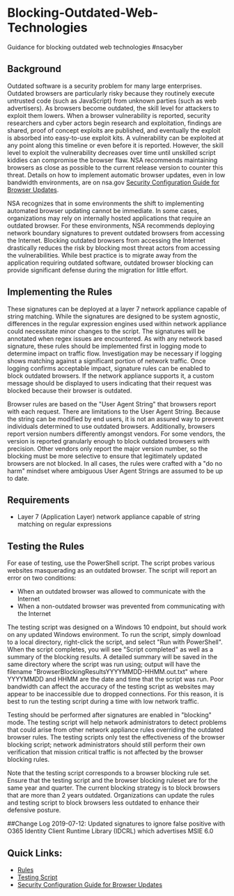 # Blocking-Outdated-Web-Technologies

Guidance for blocking outdated web technologies #nsacyber


## Background
Outdated software is a security problem for many large enterprises. Outdated browsers are particularly risky because they routinely execute untrusted code (such as JavaScript) from unknown parties (such as web advertisers). As browsers become outdated, the skill level for attackers to exploit them lowers. When a browser vulnerability is reported, security researchers and cyber actors begin research and exploitation, findings are shared, proof of concept exploits are published, and eventually the exploit is absorbed into easy-to-use exploit kits. A vulnerability can be exploited at any point along this timeline or even before it is reported. However, the skill level to exploit the vulnerability decreases over time until unskilled script kiddies can compromise the browser flaw. NSA recommends maintaining browsers as close as possible to the current release version to counter this threat. Details on how to implement automatic browser updates, even in low bandwidth environments, are on nsa.gov [Security Configuration Guide for Browser Updates](https://apps.nsa.gov/iaarchive/library/ia-guidance/security-configuration/applications/security-configuration-guide-for-browser-updates.cfm). 

NSA recognizes that in some environments the shift to implementing automated browser updating cannot be immediate. In some cases, organizations may rely on internally hosted applications that require an outdated browser. For these environments, NSA recommends deploying network boundary signatures to prevent outdated browsers from accessing the Internet. Blocking outdated browsers from accessing the Internet drastically reduces the risk by blocking most threat actors from accessing the vulnerabilities. While best practice is to migrate away from the application requiring outdated software, outdated browser blocking can provide significant defense during the migration for little effort. 


## Implementing the Rules
These signatures can be deployed at a layer 7 network appliance capable of string matching. While the signatures are designed to be system agnostic, differences in the regular expression engines used within network appliance could necessitate minor changes to the script. The signatures will be annotated when regex issues are encountered. As with any network based signature, these rules should be implemented first in logging mode to determine impact on traffic flow. Investigation may be necessary if logging shows matching against a significant portion of network traffic. Once logging confirms acceptable impact, signature rules can be enabled to block outdated browsers. If the network appliance supports it, a custom message should be displayed to users indicating that their request was blocked because their browser is outdated. 

Browser rules are based on the "User Agent String" that browsers report with each request. There are limitations to the User Agent String. Because the string can be modified by end users, it is not an assured way to prevent individuals determined to use outdated browsers. Additionally, browsers report version numbers differently amongst vendors. For some vendors, the version is reported granularly enough to block outdated browsers with precision. Other vendors only report the major version number, so the blocking must be more selective to ensure that legitimately updated browsers are not blocked. In all cases, the rules were crafted with a "do no harm" mindset where ambiguous User Agent Strings are assumed to be up to date.

## Requirements
* Layer 7 (Application Layer) network appliance capable of string matching on regular expressions


## Testing the Rules
For ease of testing, use the PowerShell script. The script probes various websites masquerading as an outdated browser. The script will report an error on two conditions:
* When an outdated browser was allowed to communicate with the Internet
* When a non-outdated browser was prevented from communicating with the Internet

The testing script was designed on a Windows 10 endpoint, but should work on any updated Windows environment. To run the script, simply download to a local directory, right-click the script, and select "Run with PowerShell". When the script completes, you will see "Script completed" as well as a summary of the blocking results. A detailed summary will be saved in the same directory where the script was run using; output will have the filename "BrowserBlockingResultsYYYYMMDD-HHMM.out.txt" where YYYYMMDD and HHMM are the date and time that the script was run. Poor bandwidth can affect the accuracy of the testing script as websites may appear to be inaccessible due to dropped connections. For this reason, it is best to run the testing script during a time with low network traffic. 

Testing should be performed after signatures are enabled in "blocking" mode. The testing script will help network administrators to detect problems that could arise from other network appliance rules overriding the outdated browser rules. The testing scripts only test the effectiveness of the browser blocking script; network administrators should still perform their own verification that mission critical traffic is not affected by the browser blocking rules. 

Note that the testing script corresponds to a browser blocking rule set. Ensure that the testing script and the browser blocking ruleset are for the same year and quarter. The current blocking strategy is to block browsers that are more than 2 years outdated. Organizations can update the rules and testing script to block browsers less outdated to enhance their defensive posture. 

##Change Log
2019-07-12: Updated signatures to ignore false positive with O365 Identity Client Runtime Library (IDCRL) which advertises MSIE 6.0 


## Quick Links:
* [Rules](https://github.com/nsacyber/Blocking-Outdated-Web-Technologies/blob/master/RULES_browser_blocking_2019Q2.txt)
* [Testing Script](https://github.com/nsacyber/Blocking-Outdated-Web-Technologies/blob/master/TESTING_SCRIPT_browser_blocking_2019Q2.ps1)
* [Security Configuration Guide for Browser Updates](https://apps.nsa.gov/iaarchive/library/ia-guidance/security-configuration/applications/security-configuration-guide-for-browser-updates.cfm)
